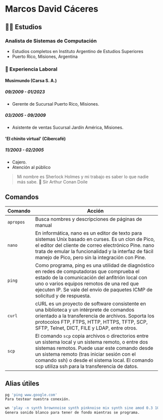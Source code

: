# Marcos David Cáceres
## 👨‍🎓 Estudios
### Analista de Sistemas de Computación
- Estudios completos en Instituto Argentino de Estudios Superiores
- Puerto Rico, Misiones, Argentina

### 👷 Experiencia Laboral

#### Musimundo (Carsa S. A.)
##### 09/2009 - 01/2023
- Gerente de Sucursal Puerto Rico, Misiones.
##### 03/2005 - 09/2009
- Asistente de ventas Sucursal Jardín América, Misiones.

#### 'El chinito virtual' (Cibercafé)
##### 11/2003 - 02/2005
- Cajero.
- Atención al público


> Mi nombre es Sherlock Holmes y mi trabajo
> es saber lo que nadie más sabe.
📕 Sir Arthur Conan Doile

## Comandos

| Comando | Acción |
| ------ | ------ |
| `apropos` | Busca nombres y descripciones de páginas de manual |
| `nano` | En informática, nano es un editor de texto para sistemas Unix basado en curses. Es un clon de Pico, el editor del cliente de correo electrónico Pine. nano trata de emular la funcionalidad y la interfaz de fácil manejo de Pico, pero sin la integración con Pine. |
| `ping` | Como programa, ping es una utilidad de diagnóstico en redes de computadoras que comprueba el estado de la comunicación del anfitrión local con uno o varios equipos remotos de una red que ejecuten IP.​​ Se vale del envío de paquetes ICMP de solicitud y de respuesta.​  |
| `curl` | cURL es un proyecto de software consistente en una biblioteca y un intérprete de comandos orientado a la transferencia de archivos. Soporta los protocolos FTP, FTPS, HTTP, HTTPS, TFTP, SCP, SFTP, Telnet, DICT, FILE y LDAP, entre otros. |
| `scp` | El comando `scp` copia archivos o directorios entre un sistema local y un sistema remoto, o entre dos sistemas remotos. Puede usar este comando desde un sistema remoto (tras iniciar sesión con el comando ssh) o desde el sistema local. El comando scp utiliza ssh para la transferencia de datos. |

## Alias útiles

```sh
pg 'ping www.google.com'
Para testear nuestra conexión.
```

```sh
wn 'play -n synth brownnoise synth pinknoise mix synth sine amod 0.3 10'
Genera sonido blanco para tener de fondo mientras se programa.
```
